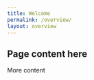 ```yaml
---
title: Welcome
permalink: /overview/
layout: overview
---
```


<section class="usa-section">
<div class="usa-grid" markdown="1">

## Page content here

More content


</div>
</section>


